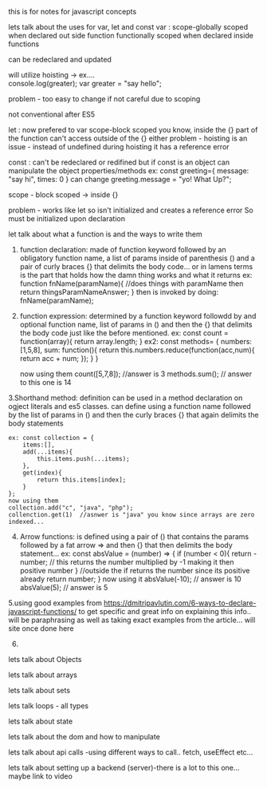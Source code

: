 this is for notes for javascript concepts


lets talk about the uses for var, let and const
var     :
scope-globally scoped when declared out side function
      functionally scoped when declared inside functions

can be redeclared and updated

will utilize hoisting -> ex....  
console.log(greater);
var greater = "say hello";

problem - too easy to change if not careful due to scoping

not conventional after ES5

let     :
now prefered to var
scope-block scoped          you know, inside the {} part of the function
                            can't access outside of the {} either
problem - hoisting is an issue - instead of undefined during hoisting
                                 it has a reference error

const     :
can't be redeclared or redifined
but if const is an object can manipulate the object properties/methods
ex:
const greeting={
    message: "say hi",
    times: 0
}
can change greeting.message = "yo! What Up?";

scope - block scoped -> inside {}

problem - works like let so isn't initialized and creates a reference error
          So must be initialized upon declaration

          


let talk about what a function is and the ways to write them

1. function declaration:
    made of function keyword followed by an obligatory function name, a list of params inside of parenthesis () and a pair of curly braces {} that delimits the body code... or in lamens terms is the part that holds how the damn thing works and what it returns
    ex:  function fnName(paramName){ 
        //does things with paramName then
        return  thingsParamNameAnswer;
    }
then is invoked by doing:   fnName(paramName);

2. function expression:
    determined by a function keyword followdd by and optional function name, list of params in () and then the {} that delimits the body code just like the before mentioned.
    ex: const count = function(array){
        return array.length;
    }
    ex2: const methods= {
    numbers: [1,5,8],
    sum: function(){
        return this.numbers.reduce(function(acc,num){
        return acc + num;
        });
    }
    }

    now using them
    count([5,7,8]); //answer is 3
    methods.sum(); // answer to this one is 14

3.Shorthand method:
    definition can be used in a method declaration on ogject literals and es5 classes. can define using a function name followed by the  list of params in () and then the curly braces {} that again delimits the body statements

    ex: const collection = {
        items:[],
        add(...items){
            this.items.push(...items);
        },
        get(index){
            return this.items[index];
        }
    };
    now using them
    collection.add("c", "java", "php");
    collenction.get(1)  //asnwer is "java" you know since arrays are zero indexed...

4. Arrow functions:
    is defined using a pair of () that contains the params followed by a fat arrow => and then {} that then delimits the body statement...
    ex: const absValue = (number) => {
        if (number < 0){
            return -number;
            // this returns the number multiplied by -1 making it then positive number
        }
        //outside the if returns the number since its positive already
        return number;
    }
    now using it
    absValue(-10); // answer is 10
    absValue(5);  // answer is 5

5.using good examples from https://dmitripavlutin.com/6-ways-to-declare-javascript-functions/ to get specific and great info on explaining this info.. will be paraphrasing as well as taking exact examples from the article... will site once done here

6.
lets talk about Objects

lets talk about arrays

lets talk about sets

lets talk loops - all types

lets talk about state

lets talk about the dom and how to manipulate

lets talk about api calls -using different ways to call.. fetch, useEffect etc...

lets talk about setting up a backend (server)-there is a lot to this one... maybe link to video